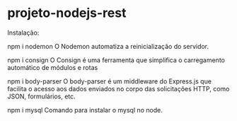 # projeto-nodejs-rest


Instalação:

npm i nodemon
O Nodemon automatiza a reinicialização do servidor.

npm i consign
O Consign é uma ferramenta que simplifica o carregamento automático de módulos e rotas

npm i body-parser
O body-parser é um middleware do Express.js que facilita o acesso aos dados enviados no corpo das solicitações HTTP, como JSON, formulários, etc.

npm i mysql
Comando para instalar o mysql no node.